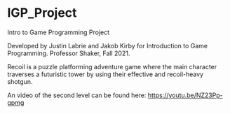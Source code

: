 # IGP_Project
Intro to Game Programming Project

Developed by Justin Labrie and Jakob Kirby for Introduction to Game Programming. Professor Shaker, Fall 2021.

Recoil is a puzzle platforming adventure game where the main character traverses a futuristic tower by using their effective and recoil-heavy shotgun.

An video of the second level can be found here: https://youtu.be/NZ23Pp-gpmg 
